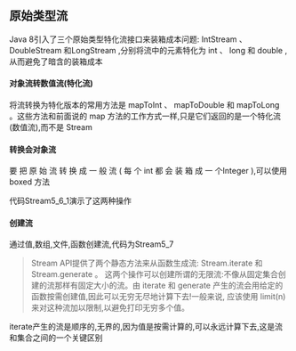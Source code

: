 ## 原始类型流
Java 8引入了三个原始类型特化流接口来装箱成本问题: IntStream 、 DoubleStream 和LongStream ,分别将流中的元素特化为 int 、 long 和 double ,从而避免了暗含的装箱成本  
#### 对象流转数值流(特化流)
将流转换为特化版本的常用方法是 mapToInt 、 mapToDouble 和 mapToLong 。这些方法和前面说的 map 方法的工作方式一样,只是它们返回的是一个特化流(数值流),而不是 Stream<T>  

#### 转换会对象流
要 把 原 始 流 转 换 成 一 般 流 ( 每 个 int 都 会 装 箱 成 一 个Integer ),可以使用 boxed 方法  

代码Stream5_6_1演示了这两种操作
#### 创建流
通过值,数组,文件,函数创建流,代码为Stream5_7
>Stream API提供了两个静态方法来从函数生成流: Stream.iterate 和 Stream.generate 。
这两个操作可以创建所谓的无限流:不像从固定集合创建的流那样有固定大小的流。由 iterate
和 generate 产生的流会用给定的函数按需创建值,因此可以无穷无尽地计算下去!一般来说,
应该使用 limit(n) 来对这种流加以限制,以避免打印无穷多个值。  

iterate产生的流是顺序的,无界的,因为值是按需计算的,可以永远计算下去,这是流和集合之间的一个关键区别
